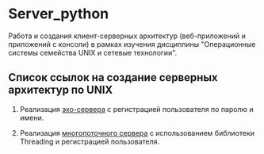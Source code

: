 # Server_python


Работа и создания клиент-серверных архитектур (веб-приложений и приложений с консоли) в рамках изучения дисциплины "Операционные системы семейства UNIX и сетевые технологии".

## Список ссылок на создание серверных архитектур по UNIX

1. Реализация [эхо-сервера](https://github.com/Valyaevgeorgiy/Server_python/tree/main/Echo_server) с регистрацией пользователя по паролю и имени.

2. Реализация [многопоточного сервера](https://github.com/Valyaevgeorgiy/Server_python/tree/main/Thread_server) с использованием библиотеки Threading и регистрацией пользователя.
